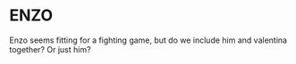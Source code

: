 # ENZO

Enzo seems fitting for a fighting game, but do we include him and valentina together? Or just him?
